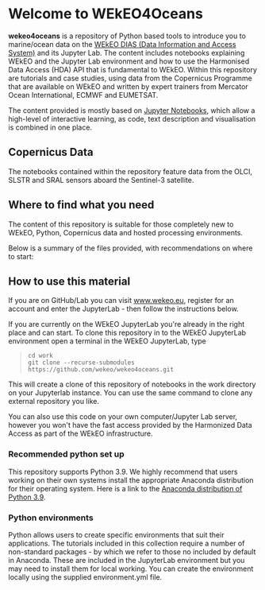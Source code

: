 # Welcome to WEkEO4Oceans

**wekeo4oceans** is a repository of Python based tools to introduce you to marine/ocean data on the [WEkEO DIAS (Data Information
and Access System)](https://wekeo.eu/) and its Jupyter Lab. The content includes notebooks explaining WEkEO and the Jupyter Lab environment and
how to use the Harmonised Data Access (HDA) API that is fundamental to WEkEO. Within this repository are 
tutorials and case studies, using data from the Copernicus Programme that are available on WEkEO and written by expert trainers
from Mercator Ocean International, ECMWF and EUMETSAT.

The content provided is mostly based on [Jupyter Notebooks](https://jupyter.org/), which allow
a high-level of interactive learning, as code, text description and visualisation 
is combined in one place.

## Copernicus Data

The notebooks contained within the repository feature data from the OLCI, SLSTR and SRAL sensors aboard the Sentinel-3 satellite.


## Where to find what you need

The content of this repository is suitable for those completely new to WEkEO, Python, Copernicus data
and hosted processing environments.

Below is a summary of the files provided, with recommendations on where to start:

## How to use this material

If you are on GitHub/Lab you can visit www.wekeo.eu, register for an account and enter the JupyterLab - then follow the instructions below. 

If you are currently on the WEkEO JupyterLab you're already in the right place and can start. To clone this repository in to the WEkEO JupyterLab environment open a terminal in the WEkEO JupyterLab, type 
  > `cd work`<br>
  > `git clone --recurse-submodules https://github.com/wekeo/wekeo4oceans.git`<br> 
 
 This will create a clone of this repository of notebooks in the work directory on your Jupyterlab instance. You can use the same command to clone any external repository you like.

You can also use this code on your own computer/Jupyter Lab server, however you won't have the fast access provided by the Harmonized Data Access as part of the WEkEO infrastructure.


### Recommended python set up

This repository supports Python 3.9. We highly recommend that users working on their own systems install the appropriate Anaconda distribution for their operating system. Here is a link to the [Anaconda distribution of Python 3.9](https://www.anaconda.com/products/individual).

### Python environments

Python allows users to create specific environments that suit their applications. 
The tutorials included in this collection require a number of non-standard 
packages - by which we refer to those no included by default in Anaconda. These are included in the JupyterLab environment but you may need to install them for local working. You can create the environment locally using the supplied environment.yml file.




